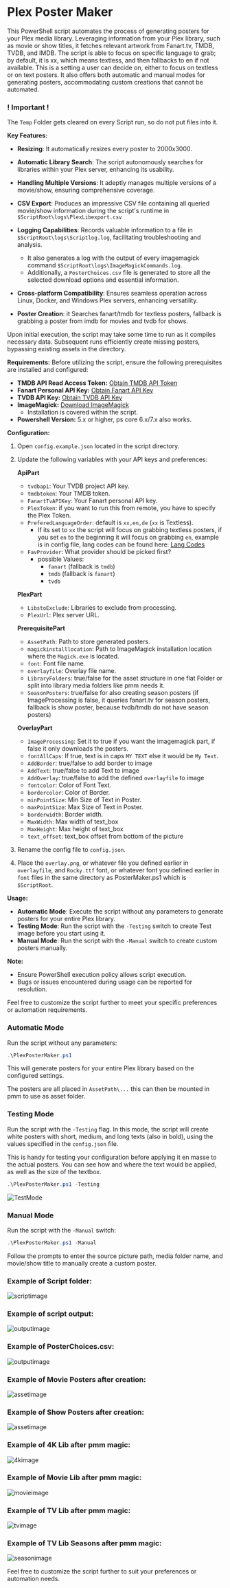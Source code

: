 # Plex Poster Maker

This PowerShell script automates the process of generating posters for your Plex media library. Leveraging information from your Plex library, such as movie or show titles, it fetches relevant artwork from Fanart.tv, TMDB, TVDB, and IMDB. The script is able to focus on specific language to grab; by default, it is xx, which means textless, and then fallbacks to en if not available. This is a setting a user can decide on, either to focus on textless or on text posters. It also offers both automatic and manual modes for generating posters, accommodating custom creations that cannot be automated.

### ! Important !
The `Temp` Folder gets cleared on every Script run, so do not put files into it.


**Key Features:**
- **Resizing**: It automatically resizes every poster to 2000x3000.
- **Automatic Library Search**: The script autonomously searches for libraries within your Plex server, enhancing its usability.
- **Handling Multiple Versions**: It adeptly manages multiple versions of a movie/show, ensuring comprehensive coverage.
- **CSV Export**: Produces an impressive CSV file containing all queried movie/show information during the script's runtime in `$ScriptRoot\logs\PlexLibexport.csv`
- **Logging Capabilities**: Records valuable information to a file in `$ScriptRoot\logs\Scriptlog.log`, facilitating troubleshooting and analysis.
    
    - It also generates a log with the output of every imagemagick command `$ScriptRoot\logs\ImageMagickCommands.log`.
    - Additionally, a `PosterChoices.csv` file is generated to store all the selected download options and essential information.
- **Cross-platform Compatibility**: Ensures seamless operation across Linux, Docker, and Windows Plex servers, enhancing versatility.
- **Poster Creation**: it Searches fanart/tmdb for textless posters, fallback is grabbing a poster from imdb for movies and tvdb for shows.

Upon initial execution, the script may take some time to run as it compiles necessary data. Subsequent runs efficiently create missing posters, bypassing existing assets in the directory.

**Requirements:**
Before utilizing the script, ensure the following prerequisites are installed and configured:

- **TMDB API Read Access Token:** [Obtain TMDB API Token](https://www.themoviedb.org/settings/api)
- **Fanart Personal API Key:** [Obtain Fanart API Key](https://fanart.tv/get-an-api-key)
- **TVDB API Key:** [Obtain TVDB API Key](https://thetvdb.com/api-information/signup)
- **ImageMagick:** [Download ImageMagick](https://imagemagick.org/archive/binaries/ImageMagick-7.1.1-27-Q16-HDRI-x64-dll.exe)
    - Installation is covered within the script.
- **Powershell Version:** 5.x or higher, ps core 6.x/7.x also works.

**Configuration:**
1. Open `config.example.json` located in the script directory.
2. Update the following variables with your API keys and preferences:
    
    **ApiPart**
   - `tvdbapi`: Your TVDB project API key.
   - `tmdbtoken`: Your TMDB token.
   - `FanartTvAPIKey`: Your Fanart personal API key.
   - `PlexToken`: if you want to run this from remote, you have to specify the Plex Token.
   - `PreferedLanguageOrder`: default is `xx,en,de` (`xx` is Textless).
        - If its set to `xx` the script will focus on grabbing textless posters, if you set `en` to the beginning it will focus on grabbing `en`, example is in config file, lang codes can be found here: [Lang Codes](https://en.wikipedia.org/wiki/ISO_3166-1_alpha-2)
   - `FavProvider`: What provider should be picked first? 
        - possible Values: 
            - `fanart` (fallback is `tmdb`)
            - `tmdb` (fallback is `fanart`)
            - `tvdb`
   
   **PlexPart**
   - `LibstoExclude`: Libraries to exclude from processing.
   - `PlexUrl`: Plex server URL.

   **PrerequisitePart**
   - `AssetPath`: Path to store generated posters.
   - `magickinstalllocation`: Path to ImageMagick installation location where the `Magick.exe` is located.
   - `font`: Font file name.
   - `overlayfile`: Overlay file name.
   - `LibraryFolders`: true/false for the asset structure in one flat Folder or split into library media folders like pmm needs it.
   - `SeasonPosters`: true/false for also creating season posters (if ImageProcessing is false, it queries fanart.tv for season posters, fallback is show poster, because tvdb/tmdb do not have season posters)

   **OverlayPart**
   - `ImageProcessing`: Set it to true if you want the imagemagick part, if false it only downloads the posters.
   - `fontAllCaps`: If true, text is in caps `MY TEXT` else it would be `My Text`.
   - `AddBorder`: true/false to add border to image
   - `AddText`: true/false to add Text to image
   - `AddOverlay`: true/false to add the defined `overlayfile` to image
   - `fontcolor`: Color of Font Text.
   - `bordercolor`: Color of Border.
   - `minPointSize`: Min Size of Text in Poster.
   - `maxPointSize`: Max Size of Text in Poster.
   - `borderwidth`: Border width.
   - `MaxWidth`: Max width of text_box
   - `MaxHeight`: Max height of text_box
   - `text_offset`: text_box offset from bottom of the picture
3. Rename the config file to `config.json`.
4. Place the `overlay.png`, or whatever file you defined earlier in `overlayfile`, and `Rocky.ttf` font, or whatever font you defined earlier in `font` files in the same directory as PosterMaker.ps1 which is `$ScriptRoot`.

**Usage:**
- **Automatic Mode**: Execute the script without any parameters to generate posters for your entire Plex library.
- **Testing Mode**: Run the script with the `-Testing` switch to create Test image before you start using it.
- **Manual Mode**: Run the script with the `-Manual` switch to create custom posters manually.

**Note:**
- Ensure PowerShell execution policy allows script execution.
- Bugs or issues encountered during usage can be reported for resolution.

Feel free to customize the script further to meet your specific preferences or automation requirements.

### Automatic Mode

Run the script without any parameters:

```powershell
.\PlexPosterMaker.ps1
```

This will generate posters for your entire Plex library based on the configured settings.

The posters are all placed in `AssetPath\...` this can then be mounted in pmm to use as asset folder.

### Testing Mode

Run the script with the `-Testing` flag. In this mode, the script will create white posters with short, medium, and long texts (also in bold), using the values specified in the `config.json` file. 

This is handy for testing your configuration before applying it en masse to the actual posters. You can see how and where the text would be applied, as well as the size of the textbox.

```powershell
.\PlexPosterMaker.ps1 -Testing
```
![TestMode](https://i.imgur.com/m76CoHh.png)

### Manual Mode

Run the script with the `-Manual` switch:

```powershell
.\PlexPosterMaker.ps1 -Manual
```

Follow the prompts to enter the source picture path, media folder name, and movie/show title to manually create a custom poster.


### Example of Script folder:
![scriptimage](https://i.imgur.com/bA1w9Ks.png)

### Example of script output:
![outputimage](https://i.imgur.com/hWdwSwv.png)

### Example of PosterChoices.csv:
![outputimage](https://i.imgur.com/IlXMjhL.png)

### Example of Movie Posters after creation:
![assetimage](https://i.imgur.com/lPm3gji.png)

### Example of Show Posters after creation:
![assetimage](https://i.imgur.com/yjhHeww.png)

### Example of 4K Lib after pmm magic:
![4kimage](https://i.imgur.com/n9zUoAN.png)

### Example of Movie Lib after pmm magic:
![movieimage](https://i.imgur.com/ji2Uoau.png)

### Example of TV Lib after pmm magic:
![tvimage](https://i.imgur.com/TCFRVu9.png)

### Example of TV Lib Seasons after pmm magic:
![seasonimage](https://i.imgur.com/gYCbunP.png)


Feel free to customize the script further to suit your preferences or automation needs.
